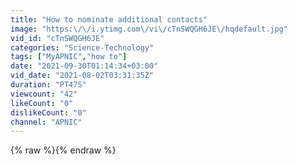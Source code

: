 ```yaml
---
title: "How to nominate additional contacts"
image: "https:\/\/i.ytimg.com\/vi\/cTnSWQGH6JE\/hqdefault.jpg"
vid_id: "cTnSWQGH6JE"
categories: "Science-Technology"
tags: ["MyAPNIC","how to"]
date: "2021-09-30T01:14:34+03:00"
vid_date: "2021-08-02T03:31:35Z"
duration: "PT47S"
viewcount: "42"
likeCount: "0"
dislikeCount: "0"
channel: "APNIC"
---
```

{% raw %}{% endraw %}
